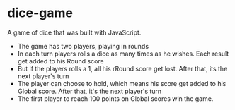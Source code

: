 # dice-game
A game of dice that was built with JavaScript.

- The game has two players, playing in rounds
- In each turn players rolls  a dice as many times as he wishes. Each result get added  to his Round score
- But if the players rolls a 1, all his rRound score get lost. After that, its the next  player's turn 
- The player can choose to hold, which means his score get added to his Global score. After that, it's the next player's turn
- The first player to reach 100 points on Global scores win the game.
